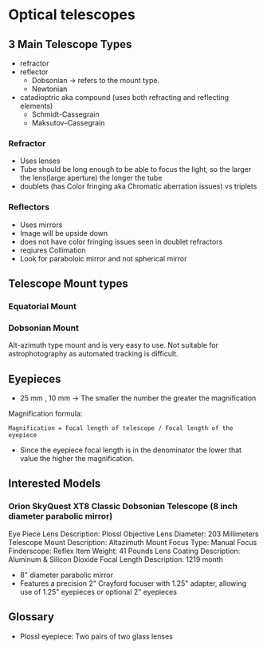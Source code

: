 # Optical telescopes

## 3 Main Telescope Types

- refractor
- reflector
  - Dobsonian -> refers to the mount type. 
  - Newtonian
- catadioptric aka compound (uses both refracting and reflecting elements)
  - Schmidt-Cassegrain
  - Maksutov–Cassegrain  

### Refractor

- Uses lenses
- Tube should be long enough to be able to focus the light, so the larger the lens(large aperture) the longer the tube
- doublets (has Color fringing aka Chromatic aberration issues) vs triplets

### Reflectors

- Uses mirrors
- Image will be upside down
- does not have color fringing issues seen in doublet refractors
- reqiures Collimation
- Look for paraboloic mirror and not spherical mirror

## Telescope Mount types

### Equatorial Mount
### Dobsonian Mount

Alt-azimuth type mount and is very easy to use. Not suitable for astrophotography as automated tracking is difficult.

## Eyepieces

- 25 mm , 10 mm -> The smaller the number the greater the magnification

Magnification formula:

```text
Magnification = Focal length of telescope / Focal length of the eyepiece
```

- Since the eyepiece focal length is in the denominator the lower that value the higher the magnification.

## Interested Models

### Orion SkyQuest XT8 Classic Dobsonian Telescope (8 inch diameter parabolic mirror)

Eye Piece Lens Description: Plossl
Objective Lens Diameter: 203 Millimeters
Telescope Mount Description: Altazimuth Mount
Focus Type: Manual Focus
Finderscope: Reflex
Item Weight: 41 Pounds
Lens Coating Description: Aluminum & Silicon Dioxide
Focal Length Description: 1219 month

- 8" diameter parabolic mirror
- Features a precision 2" Crayford focuser with 1.25" adapter, allowing use of 1.25" eyepieces or optional 2" eyepieces

## Glossary

- Plossl eyepiece: Two pairs of two glass lenses

